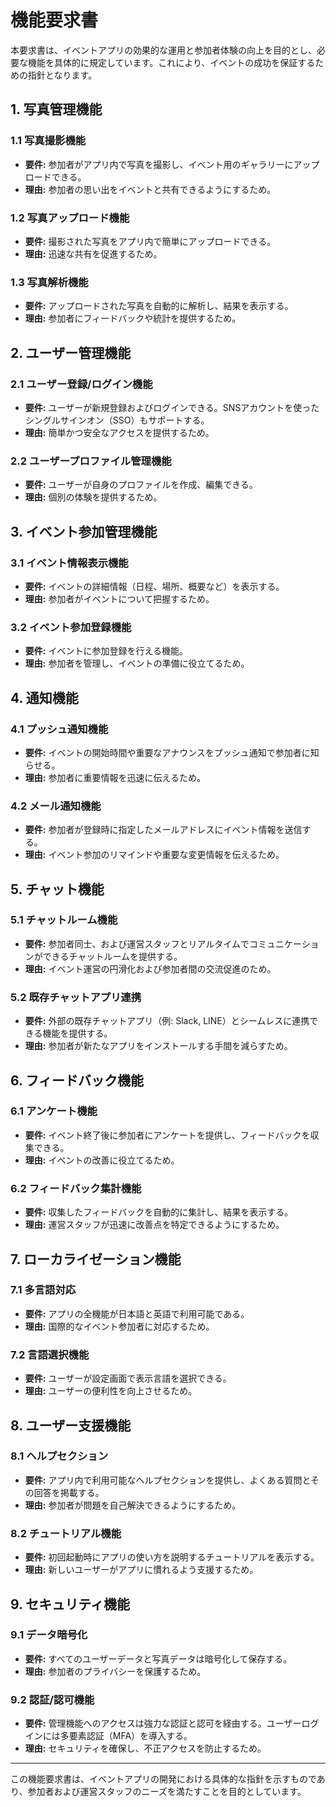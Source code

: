 # 機能要求書

本要求書は、イベントアプリの効果的な運用と参加者体験の向上を目的とし、必要な機能を具体的に規定しています。これにより、イベントの成功を保証するための指針となります。

## 1. 写真管理機能

### 1.1 写真撮影機能
- **要件:** 参加者がアプリ内で写真を撮影し、イベント用のギャラリーにアップロードできる。
- **理由:** 参加者の思い出をイベントと共有できるようにするため。

### 1.2 写真アップロード機能
- **要件:** 撮影された写真をアプリ内で簡単にアップロードできる。
- **理由:** 迅速な共有を促進するため。

### 1.3 写真解析機能
- **要件:** アップロードされた写真を自動的に解析し、結果を表示する。
- **理由:** 参加者にフィードバックや統計を提供するため。

## 2. ユーザー管理機能

### 2.1 ユーザー登録/ログイン機能
- **要件:** ユーザーが新規登録およびログインできる。SNSアカウントを使ったシングルサインオン（SSO）もサポートする。
- **理由:** 簡単かつ安全なアクセスを提供するため。

### 2.2 ユーザープロファイル管理機能
- **要件:** ユーザーが自身のプロファイルを作成、編集できる。
- **理由:** 個別の体験を提供するため。

## 3. イベント参加管理機能

### 3.1 イベント情報表示機能
- **要件:** イベントの詳細情報（日程、場所、概要など）を表示する。
- **理由:** 参加者がイベントについて把握するため。

### 3.2 イベント参加登録機能
- **要件:** イベントに参加登録を行える機能。
- **理由:** 参加者を管理し、イベントの準備に役立てるため。

## 4. 通知機能

### 4.1 プッシュ通知機能
- **要件:** イベントの開始時間や重要なアナウンスをプッシュ通知で参加者に知らせる。
- **理由:** 参加者に重要情報を迅速に伝えるため。

### 4.2 メール通知機能
- **要件:** 参加者が登録時に指定したメールアドレスにイベント情報を送信する。
- **理由:** イベント参加のリマインドや重要な変更情報を伝えるため。

## 5. チャット機能

### 5.1 チャットルーム機能
- **要件:** 参加者同士、および運営スタッフとリアルタイムでコミュニケーションができるチャットルームを提供する。
- **理由:** イベント運営の円滑化および参加者間の交流促進のため。

### 5.2 既存チャットアプリ連携
- **要件:** 外部の既存チャットアプリ（例: Slack, LINE）とシームレスに連携できる機能を提供する。
- **理由:** 参加者が新たなアプリをインストールする手間を減らすため。

## 6. フィードバック機能

### 6.1 アンケート機能
- **要件:** イベント終了後に参加者にアンケートを提供し、フィードバックを収集できる。
- **理由:** イベントの改善に役立てるため。

### 6.2 フィードバック集計機能
- **要件:** 収集したフィードバックを自動的に集計し、結果を表示する。
- **理由:** 運営スタッフが迅速に改善点を特定できるようにするため。

## 7. ローカライゼーション機能

### 7.1 多言語対応
- **要件:** アプリの全機能が日本語と英語で利用可能である。
- **理由:** 国際的なイベント参加者に対応するため。

### 7.2 言語選択機能
- **要件:** ユーザーが設定画面で表示言語を選択できる。
- **理由:** ユーザーの便利性を向上させるため。

## 8. ユーザー支援機能

### 8.1 ヘルプセクション
- **要件:** アプリ内で利用可能なヘルプセクションを提供し、よくある質問とその回答を掲載する。
- **理由:** 参加者が問題を自己解決できるようにするため。

### 8.2 チュートリアル機能
- **要件:** 初回起動時にアプリの使い方を説明するチュートリアルを表示する。
- **理由:** 新しいユーザーがアプリに慣れるよう支援するため。

## 9. セキュリティ機能

### 9.1 データ暗号化
- **要件:** すべてのユーザーデータと写真データは暗号化して保存する。
- **理由:** 参加者のプライバシーを保護するため。

### 9.2 認証/認可機能
- **要件:** 管理機能へのアクセスは強力な認証と認可を経由する。ユーザーログインには多要素認証（MFA）を導入する。
- **理由:** セキュリティを確保し、不正アクセスを防止するため。

---

この機能要求書は、イベントアプリの開発における具体的な指針を示すものであり、参加者および運営スタッフのニーズを満たすことを目的としています。